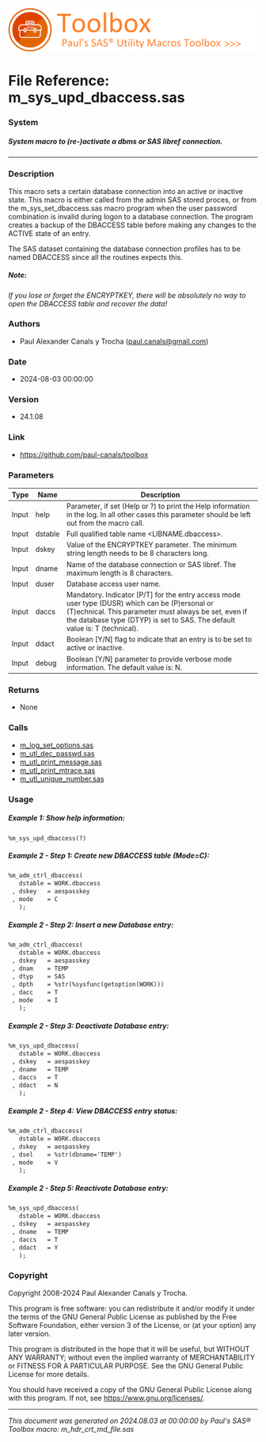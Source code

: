 [![../../misc/images/doc_header.png](../../misc/images/doc_header.png)](#)
# 
# File Reference: m_sys_upd_dbaccess.sas

### System

##### System macro to (re-)activate a dbms or SAS libref connection.

***

### Description
This macro sets a certain database connection into an active or inactive state. This macro is either called from the admin SAS stored proces, or from the m_sys_set_dbaccess.sas macro program when the user password combination is invalid during logon to a database connection. The program creates a backup of the DBACCESS table before making any changes to the ACTIVE state of an entry.

 The SAS dataset containing the database connection profiles has to be named DBACCESS since all the routines expects this.



##### *Note:*
*If you lose or forget the ENCRYPTKEY, there will be absolutely no way to open the DBACCESS table and recover the data!*

### Authors
* Paul Alexander Canals y Trocha (paul.canals@gmail.com)

### Date
* 2024-08-03 00:00:00

### Version
* 24.1.08

### Link
* https://github.com/paul-canals/toolbox

### Parameters
| Type | Name | Description |
| ---- | ---- | ----------- |
| Input | help | Parameter, if set (Help or ?) to print the Help information in the log. In all other cases this parameter should be left out from the macro call. |
| Input | dstable | Full qualified table name <LIBNAME.dbaccess>. |
| Input | dskey | Value of the ENCRYPTKEY parameter. The minimum string length needs to be 8 characters long. |
| Input | dname | Name of the database connection or SAS libref. The maximum length is 8 characters. |
| Input | duser | Database access user name. |
| Input | daccs | Mandatory. Indicator [P/T] for the entry access mode user type (DUSR) which can be (P)ersonal or (T)echnical. This parameter must always be set, even if the database type (DTYP) is set to SAS. The default value is: T (technical). |
| Input | ddact | Boolean [Y/N] flag to indicate that an entry is to be set to active or inactive. |
| Input | debug | Boolean [Y/N] parameter to provide verbose mode information. The default value is: N. |

### Returns
* None

### Calls
* [m_log_set_options.sas](m_log_set_options.md)
* [m_utl_dec_passwd.sas](m_utl_dec_passwd.md)
* [m_utl_print_message.sas](m_utl_print_message.md)
* [m_utl_print_mtrace.sas](m_utl_print_mtrace.md)
* [m_utl_unique_number.sas](m_utl_unique_number.md)

### Usage

##### Example 1: Show help information:
```sas
%m_sys_upd_dbaccess(?)
```

##### Example 2 - Step 1: Create new DBACCESS table (Mode=C):
```sas
%m_adm_ctrl_dbaccess(
   dstable = WORK.dbaccess
 , dskey   = aespasskey
 , mode    = C
   );
```

##### Example 2 - Step 2: Insert a new Database entry:
```sas
%m_adm_ctrl_dbaccess(
   dstable = WORK.dbaccess
 , dskey   = aespasskey
 , dnam    = TEMP
 , dtyp    = SAS
 , dpth    = %str(%sysfunc(getoption(WORK)))
 , dacc    = T
 , mode    = I
   );
```

##### Example 2 - Step 3: Deactivate Database entry:
```sas
%m_sys_upd_dbaccess(
   dstable = WORK.dbaccess
 , dskey   = aespasskey
 , dname   = TEMP
 , daccs   = T
 , ddact   = N
   );
```

##### Example 2 - Step 4: View DBACCESS entry status:
```sas
%m_adm_ctrl_dbaccess(
   dstable = WORK.dbaccess
 , dskey   = aespasskey
 , dsel    = %str(dbname='TEMP')
 , mode    = V
   );
```

##### Example 2 - Step 5: Reactivate Database entry:
```sas
%m_sys_upd_dbaccess(
   dstable = WORK.dbaccess
 , dskey   = aespasskey
 , dname   = TEMP
 , daccs   = T
 , ddact   = Y
   );
```

### Copyright
Copyright 2008-2024 Paul Alexander Canals y Trocha. 
 
This program is free software: you can redistribute it and/or modify 
it under the terms of the GNU General Public License as published by 
the Free Software Foundation, either version 3 of the License, or 
(at your option) any later version. 
 
This program is distributed in the hope that it will be useful, 
but WITHOUT ANY WARRANTY; without even the implied warranty of 
MERCHANTABILITY or FITNESS FOR A PARTICULAR PURPOSE. See the 
GNU General Public License for more details. 
 
You should have received a copy of the GNU General Public License 
along with this program. If not, see <https://www.gnu.org/licenses/>. 


***
*This document was generated on 2024.08.03 at 00:00:00 by Paul's SAS&reg; Toolbox macro: m_hdr_crt_md_file.sas*
